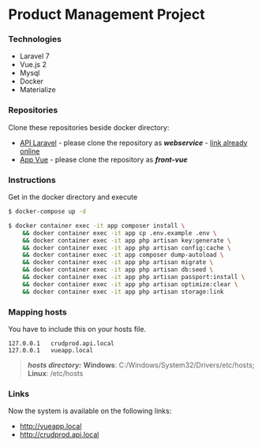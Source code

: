 # Product Management Project 

### Technologies
 - Laravel 7
 - Vue.js 2
 - Mysql
 - Docker
 - Materialize

### Repositories

Clone these repositories beside docker directory:
 - [API Laravel](https://github.com/felipemeddeiros/product-management-webservice) - please clone the repository as ***webservice*** - [link already online](https://app-product-management.herokuapp.com/)
 - [App Vue](https://github.com/felipemeddeiros/product-management-front-vue) - please clone the repository as ***front-vue***

### Instructions

Get in the docker directory and execute
```sh
$ docker-compose up -d
```

```sh
$ docker container exec -it app composer install \
	&& docker container exec -it app cp .env.example .env \
	&& docker container exec -it app php artisan key:generate \
	&& docker container exec -it app php artisan config:cache \
	&& docker container exec -it app composer dump-autoload \
	&& docker container exec -it app php artisan migrate \
	&& docker container exec -it app php artisan db:seed \
	&& docker container exec -it app php artisan passport:install \
	&& docker container exec -it app php artisan optimize:clear \
	&& docker container exec -it app php artisan storage:link
```

### Mapping hosts

You have to include this on your hosts file.
```text
127.0.0.1	crudprod.api.local
127.0.0.1	vueapp.local
```

>***hosts directory:***
**Windows**: C:/Windows/System32/Drivers/etc/hosts;
**Linux**: /etc/hosts

### Links

Now the system is available on the following links: 
 - http://vueapp.local
 - http://crudprod.api.local